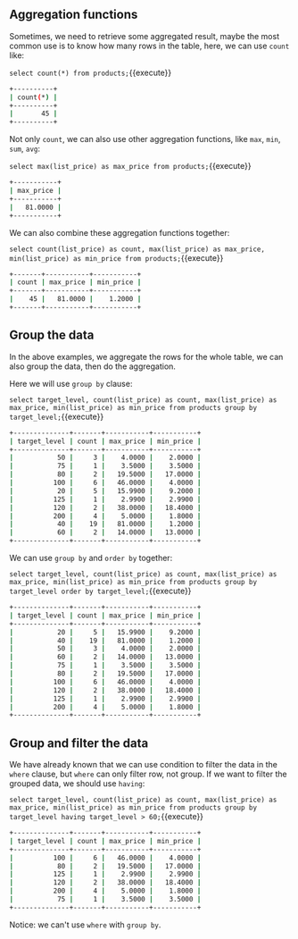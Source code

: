 ## Aggregation functions

Sometimes, we need to retrieve some aggregated result, maybe the most common use is to know how many rows in the table, here, we can use `count` like:

`select count(*) from products;`{{execute}}

```bash
+----------+
| count(*) |
+----------+
|       45 |
+----------+
```

Not only `count`, we can also use other aggregation functions, like `max`, `min`, `sum`, `avg`:

`select max(list_price) as max_price from products;`{{execute}}

```bash
+-----------+
| max_price |
+-----------+
|   81.0000 |
+-----------+
```

We can also combine these aggregation functions together:

`select count(list_price) as count, max(list_price) as max_price, min(list_price) as min_price from products;`{{execute}}

```bash
+-------+-----------+-----------+
| count | max_price | min_price |
+-------+-----------+-----------+
|    45 |   81.0000 |    1.2000 |
+-------+-----------+-----------+
```

## Group the data

In the above examples, we aggregate the rows for the whole table, we can also group the data, then do the aggregation.

Here we will use `group by` clause:

`select target_level, count(list_price) as count, max(list_price) as max_price, min(list_price) as min_price from products group by target_level;`{{execute}}

```bash
+--------------+-------+-----------+-----------+
| target_level | count | max_price | min_price |
+--------------+-------+-----------+-----------+
|           50 |     3 |    4.0000 |    2.0000 |
|           75 |     1 |    3.5000 |    3.5000 |
|           80 |     2 |   19.5000 |   17.0000 |
|          100 |     6 |   46.0000 |    4.0000 |
|           20 |     5 |   15.9900 |    9.2000 |
|          125 |     1 |    2.9900 |    2.9900 |
|          120 |     2 |   38.0000 |   18.4000 |
|          200 |     4 |    5.0000 |    1.8000 |
|           40 |    19 |   81.0000 |    1.2000 |
|           60 |     2 |   14.0000 |   13.0000 |
+--------------+-------+-----------+-----------+
```

We can use `group by` and `order by` together:

`select target_level, count(list_price) as count, max(list_price) as max_price, min(list_price) as min_price from products group by target_level order by target_level;`{{execute}}

```bash
+--------------+-------+-----------+-----------+
| target_level | count | max_price | min_price |
+--------------+-------+-----------+-----------+
|           20 |     5 |   15.9900 |    9.2000 |
|           40 |    19 |   81.0000 |    1.2000 |
|           50 |     3 |    4.0000 |    2.0000 |
|           60 |     2 |   14.0000 |   13.0000 |
|           75 |     1 |    3.5000 |    3.5000 |
|           80 |     2 |   19.5000 |   17.0000 |
|          100 |     6 |   46.0000 |    4.0000 |
|          120 |     2 |   38.0000 |   18.4000 |
|          125 |     1 |    2.9900 |    2.9900 |
|          200 |     4 |    5.0000 |    1.8000 |
+--------------+-------+-----------+-----------+
```


## Group and filter the data

We have already known that we can use condition to filter the data in the `where` clause, but `where` can only filter row, not group. If we want to filter the grouped data, we should use `having`:

`select target_level, count(list_price) as count, max(list_price) as max_price, min(list_price) as min_price from products group by target_level having target_level > 60;`{{execute}}

```bash
+--------------+-------+-----------+-----------+
| target_level | count | max_price | min_price |
+--------------+-------+-----------+-----------+
|          100 |     6 |   46.0000 |    4.0000 |
|           80 |     2 |   19.5000 |   17.0000 |
|          125 |     1 |    2.9900 |    2.9900 |
|          120 |     2 |   38.0000 |   18.4000 |
|          200 |     4 |    5.0000 |    1.8000 |
|           75 |     1 |    3.5000 |    3.5000 |
+--------------+-------+-----------+-----------+
```

Notice: we can't use `where` with `group by`.